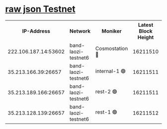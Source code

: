 
[raw json Testnet](https://rpc-check.bandt.stavr.tech/bandt/rpcbandt_result.json)
=

<table><tr><th>IP-Address</th><th>Network</th><th>Moniker</th><th>Latest Block Height</th><th>Earliest Block Height</th><th>Catching Up</th><th>Tx Index</th><th>Voting Power</th><th>Scan Time</th></tr><tr><td>222.106.187.14:53602</td><td>band-laozi-testnet6</td><td>Cosmostation 🔴</td><td>16211510</td><td>15423001</td><td>False</td><td>on</td><td>2203655</td><td>2024-02-25T21:03:02.855656255UTC</td></tr><tr><td>35.213.166.39:26657</td><td>band-laozi-testnet6</td><td>internal-1 🟢</td><td>16211511</td><td>16111511</td><td>False</td><td>on</td><td>0</td><td>2024-02-25T21:03:03.791592548UTC</td></tr><tr><td>35.213.189.166:26657</td><td>band-laozi-testnet6</td><td>rest-2 🟢</td><td>16211511</td><td>16111511</td><td>False</td><td>on</td><td>0</td><td>2024-02-25T21:03:04.779221581UTC</td></tr><tr><td>35.213.128.139:26657</td><td>band-laozi-testnet6</td><td>rest-1 🟢</td><td>16211512</td><td>16111512</td><td>False</td><td>on</td><td>0</td><td>2024-02-25T21:03:07.848615953UTC</td></tr></table>
